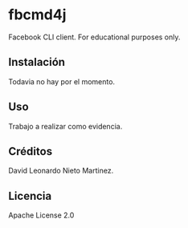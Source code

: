 # fbcmd4j

Facebook CLI client. For educational purposes only.

## Instalación

Todavia no hay por el momento.

## Uso

Trabajo a realizar como evidencia.

## Créditos

David Leonardo Nieto Martinez.

## Licencia

Apache License 2.0
